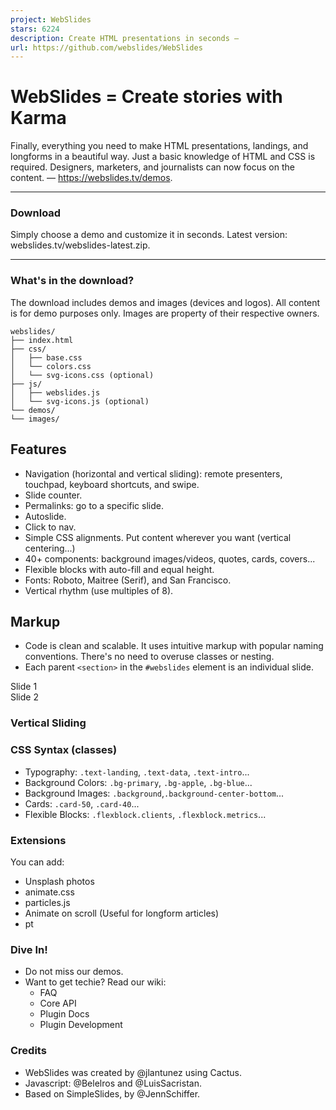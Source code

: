 ```yaml
---
project: WebSlides
stars: 6224
description: Create HTML presentations in seconds —
url: https://github.com/webslides/WebSlides
---
```


WebSlides = Create stories with Karma
=====================================

Finally, everything you need to make HTML presentations, landings, and longforms in a beautiful way. Just a basic knowledge of HTML and CSS is required. Designers, marketers, and journalists can now focus on the content. — https://webslides.tv/demos.

* * *

### Download

Simply choose a demo and customize it in seconds. Latest version: webslides.tv/webslides-latest.zip.

* * *

### What's in the download?

The download includes demos and images (devices and logos). All content is for demo purposes only. Images are property of their respective owners.

```
webslides/
├── index.html
├── css/
│   ├── base.css
│   └── colors.css
│   └── svg-icons.css (optional)
├── js/
│   ├── webslides.js
│   └── svg-icons.js (optional)
└── demos/
└── images/
```

Features
--------

-   Navigation (horizontal and vertical sliding): remote presenters, touchpad, keyboard shortcuts, and swipe.
-   Slide counter.
-   Permalinks: go to a specific slide.
-   Autoslide.
-   Click to nav.
-   Simple CSS alignments. Put content wherever you want (vertical centering...)
-   40+ components: background images/videos, quotes, cards, covers...
-   Flexible blocks with auto-fill and equal height.
-   Fonts: Roboto, Maitree (Serif), and San Francisco.
-   Vertical rhythm (use multiples of 8).

Markup
------

-   Code is clean and scalable. It uses intuitive markup with popular naming conventions. There's no need to overuse classes or nesting.
-   Each parent `<section>` in the `#webslides` element is an individual slide.

<article id\="webslides"\>
    <section\>
        <h1\>Slide 1</h1\>
    </section\>
    <section class\="bg-black aligncenter"\>
    <!-- .wrap = container 1200px -->
        <div class\="wrap"\>
            <h1\>Slide 2</h1\>
        </div\>
    </section\>
</article\>

### Vertical Sliding

<article id\="webslides" class\="vertical"\>

### CSS Syntax (classes)

-   Typography: `.text-landing`, `.text-data`, `.text-intro`...
-   Background Colors: `.bg-primary`, `.bg-apple`, `.bg-blue`...
-   Background Images: `.background`,`.background-center-bottom`...
-   Cards: `.card-50`, `.card-40`...
-   Flexible Blocks: `.flexblock.clients`, `.flexblock.metrics`...

### Extensions

You can add:

-   Unsplash photos
-   animate.css
-   particles.js
-   Animate on scroll (Useful for longform articles)
-   pt

### Dive In!

-   Do not miss our demos.
-   Want to get techie? Read our wiki:
    -   FAQ
    -   Core API
    -   Plugin Docs
    -   Plugin Development

### Credits

-   WebSlides was created by @jlantunez using Cactus.
-   Javascript: @Belelros and @LuisSacristan.
-   Based on SimpleSlides, by @JennSchiffer.

